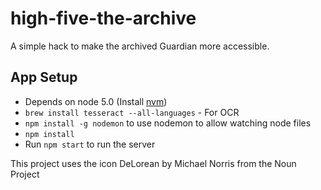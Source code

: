 # high-five-the-archive

A simple hack to make the archived Guardian more accessible.

## App Setup

- Depends on node 5.0 (Install [nvm](https://github.com/creationix/nvm))
- `brew install tesseract --all-languages` - For OCR
- `npm install -g nodemon` to use nodemon to allow watching node files
- `npm install`
- Run `npm start` to run the server

This project uses the icon DeLorean by Michael Norris from the Noun Project
